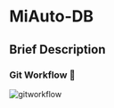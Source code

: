 # MiAuto-DB

## Brief Description

### Git Workflow :rainbow:
![gitworkflow](https://i.imgur.com/rjiw6KN.png)

